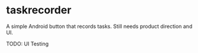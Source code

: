 taskrecorder
============

A simple Android button that records tasks. Still needs product direction and UI.

TODO:
UI
Testing
